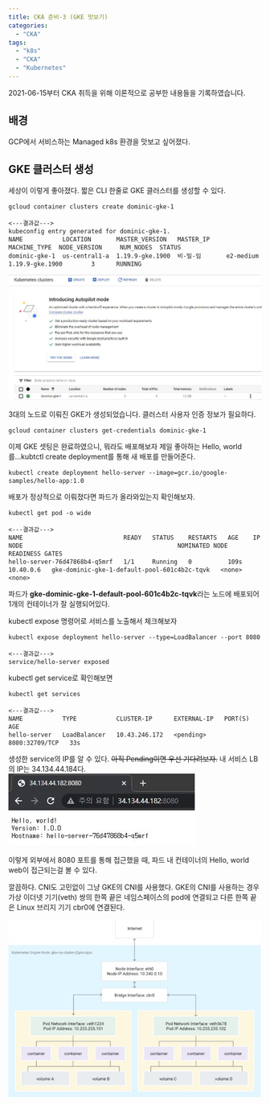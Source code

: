 ```yaml
---
title: CKA 준비-3 (GKE 맛보기)
categories:
  - "CKA"
tags:
  - "k8s"
  - "CKA"
  - "Kubernetes"
---
```

2021-06-15부터 CKA 취득을 위해 이론적으로 공부한 내용들을 기록하였습니다.
<!--more-->

## 배경
GCP에서 서비스하는 Managed k8s 환경을 맛보고 싶어졌다.

## GKE 클러스터 생성
세상이 이렇게 좋아졌다. 짧은 CLI 한줄로 GKE 클러스터를 생성할 수 있다.

```
gcloud container clusters create dominic-gke-1

<---결과값--->
kubeconfig entry generated for dominic-gke-1.
NAME           LOCATION       MASTER_VERSION   MASTER_IP     MACHINE_TYPE  NODE_VERSION     NUM_NODES  STATUS
dominic-gke-1  us-central1-a  1.19.9-gke.1900  비-밀-임       e2-medium   1.19.9-gke.1900        3      RUNNING

```
![This is an image](/img/gke_1.jpg)

3대의 노드로 이뤄진 GKE가 생성되었습니다. 클러스터 사용자 인증 정보가 필요하다.

```
gcloud container clusters get-credentials dominic-gke-1
```

이제 GKE 셋팅은 완료하였으니, 뭐라도 배포해보자 제일 좋아하는 Hello, world를...kubtctl create deployment를 통해 새 배포를 만들어준다.

```
kubectl create deployment hello-server --image=gcr.io/google-samples/hello-app:1.0
```

배포가 정상적으로 이뤄졌다면 파드가 올라와있는지 확인해보자.

```
kubectl get pod -o wide

<---결과값--->
NAME                            READY   STATUS    RESTARTS   AGE    IP          NODE                                           NOMINATED NODE   READINESS GATES
hello-server-76d47868b4-q5mrf   1/1     Running   0          109s   10.40.0.6   gke-dominic-gke-1-default-pool-601c4b2c-tqvk   <none>           <none>
```

파드가 **gke-dominic-gke-1-default-pool-601c4b2c-tqvk**라는 노드에 배포되어 1개의 컨테이너가 잘 실행되어있다. 

kubectl expose 명령어로 서비스를 노출해서 체크해보자

```
kubectl expose deployment hello-server --type=LoadBalancer --port 8080

<---결과값--->
service/hello-server exposed
```

kubectl get service로 확인해보면

```
kubectl get services

<---결과값--->
NAME           TYPE           CLUSTER-IP      EXTERNAL-IP   PORT(S)          AGE
hello-server   LoadBalancer   10.43.246.172   <pending>     8080:32709/TCP   33s
```

생성한 service의 IP를 알 수 있다. ~~아직 Pending이면 우선 기다려보자.~~ 내 서비스 LB의 IP는 34.134.44.184다.
![This is an image](/img/gke_2.jpg)

이렇게 외부에서 8080 포트를 통해 접근했을 때, 파드 내 컨테이너의 Hello, world web이 접근되는걸 볼 수 있다.

깔끔하다. CNI도 고민없이 그냥 GKE의 CNI를 사용했다.
GKE의 CNI를 사용하는 경우 가상 이더넷 기기(veth) 쌍의 한쪽 끝은 네임스페이스의 pod에 연결되고 다른 한쪽 끝은 Linux 브리지 기기 cbr0에 연결된다.

![This is an image](/img/gke_3.jpg)
